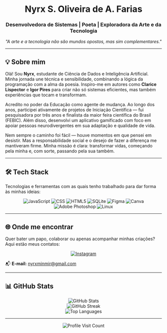 <h1 align="center">Nyrx S. Oliveira de A. Farias</h1>

<h3 align="center">Desenvolvedora de Sistemas | Poeta | Exploradora da Arte e da Tecnologia</h3>

<p align="center">
  <em>"A arte e a tecnologia não são mundos opostos, mas sim complementares."</em>
</p>

---

## 💡 Sobre mim

Olá! Sou <strong>Nyrx</strong>, estudante de Ciência de Dados e Inteligência Artificial. Minha jornada une técnica e sensibilidade, combinando a lógica da programação com a alma da poesia. Inspiro-me em autores como <strong>Clarice Lispector</strong> e <strong>Igor Pires</strong> para criar não só sistemas eficientes, mas também experiências que tocam e transformam.

Acredito no poder da Educação como agente de mudança. Ao longo dos anos, participei ativamente de projetos de Iniciação Científica — fui pesquisadora por três anos e finalista da maior feira científica do Brasil (FEBIC). Além disso, desenvolvi um aplicativo gamificado com foco em apoiar pessoas neurodivergentes em sua adaptação e qualidade de vida.

Nem sempre o caminho foi fácil — houve momentos em que pensei em desistir. Mas a responsabilidade social e o desejo de fazer a diferença me mantiveram firme. Minha missão é clara: transformar vidas, começando pela minha e, com sorte, passando pela sua também.

---

## 🛠️ Tech Stack

Tecnologias e ferramentas com as quais tenho trabalhado para dar forma às minhas ideias:

<p align="center">
  <img src="https://img.shields.io/badge/JavaScript-%23323330.svg?style=for-the-badge&logo=javascript&logoColor=%23F7DF1E" alt="JavaScript" />
  <img src="https://img.shields.io/badge/CSS-%231572B6.svg?style=for-the-badge&logo=css3&logoColor=white" alt="CSS" />
  <img src="https://img.shields.io/badge/HTML5-%23E34F26.svg?style=for-the-badge&logo=html5&logoColor=white" alt="HTML5" />
  <img src="https://img.shields.io/badge/SQLite-%2307405e.svg?style=for-the-badge&logo=sqlite&logoColor=white" alt="SQLite" />
  <img src="https://img.shields.io/badge/Figma-%23F24E1E.svg?style=for-the-badge&logo=figma&logoColor=white" alt="Figma" />
  <img src="https://img.shields.io/badge/Canva-%2300C4CC.svg?style=for-the-badge&logo=canva&logoColor=white" alt="Canva" />
  <img src="https://img.shields.io/badge/Photoshop-%2331A8FF.svg?style=for-the-badge&logo=adobephotoshop&logoColor=white" alt="Adobe Photoshop" />
  <img src="https://img.shields.io/badge/Linux-FCC624?style=for-the-badge&logo=linux&logoColor=black" alt="Linux" />
</p>

---

## 🌐 Onde me encontrar

Quer bater um papo, colaborar ou apenas acompanhar minhas criações? Aqui estão meus contatos:

<p align="center">
  <a href="https://instagram.com/nyrx_scar__" target="_blank">
    <img src="https://img.shields.io/badge/Instagram-%23E4405F.svg?style=for-the-badge&logo=Instagram&logoColor=white" alt="Instagram" />
  </a>
</p>

📬 **E-mail:** [nyrxminmir@gmail.com](mailto:nyrxminmir@gmail.com)

---

## 📊 GitHub Stats

<p align="center">
  <img src="https://github-readme-stats.vercel.app/api?username=ApolloMorningstar&theme=dark&hide_border=false&include_all_commits=false&count_private=false" alt="GitHub Stats" /><br/>
  <img src="https://github-readme-streak-stats.herokuapp.com/?user=ApolloMorningstar&theme=dark&hide_border=false" alt="GitHub Streak" /><br/>
  <img src="https://github-readme-stats.vercel.app/api/top-langs/?username=ApolloMorningstar&theme=dark&hide_border=false&include_all_commits=false&count_private=false&layout=compact" alt="Top Languages" />
</p>

---

<p align="center">
  <img src="https://visitcount.itsvg.in/api?id=ApolloMorningstar&icon=0&color=0" alt="Profile Visit Count" />
</p>

<!-- Proudly created with GPRM ( https://gprm.itsvg.in ) -->
